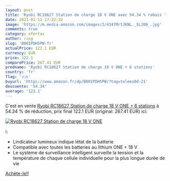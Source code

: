 ```yaml
---
layout: post
title: 'Ryobi RC18627 Station de charge 18 V ONE avec 54.34 % rabais '
date: 2021-01-11 17:22:32
image: 'https://m.media-amazon.com/images/I/4147MrtJKNL._SL200_.jpg'
comments: true
category: ofertas
author: ring
slug: 'B00IPDH5PW-fr'
actualPrice: 122.1 EUR
currency: EUR
price: 122.1
comparePrice: 267.41 EUR
prodname: 'Ryobi RC18627 Station de charge 18 V ONE + 6 stations'
country: 'fr'
flag: '🇫🇷'
buyurl: 'https://www.amazon.fr/dp/B00IPDH5PW/?tag=tolees0d-21'
descuento: '54.34'
average: '122.1'
---
```


C'est en vente [Ryobi RC18627 Station de charge 18 V ONE + 6 stations](https://www.amazon.fr/dp/B00IPDH5PW/?tag=tolees0d-21)  à  54.34 % de réduction, prix final  122.1 EUR (original: 267.41 EUR) ici:

[![Ryobi RC18627 Station de charge 18 V ONE](https://m.media-amazon.com/images/I/4147MrtJKNL._SL200_.jpg)](https://www.amazon.fr/dp/B00IPDH5PW/?tag=tolees0d-21)

ℹ️:

- Lindicateur lumineux indique létat de la batterie
- Compatible avec toutes les batteries au lithium ONE + 18 V
- Le système de surveillance intelligent surveille la tension et la température de chaque cellule individuelle pour la plus longue durée de vie

[Achète-le!!](https://www.amazon.fr/dp/B00IPDH5PW/?tag=tolees0d-21)
